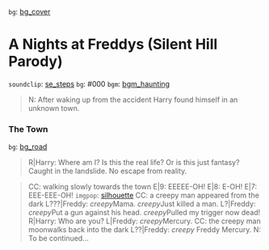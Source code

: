
[bg_cover]: <https://hdwallpaperim.com/wp-content/uploads/2017/08/24/110153-Silent_Hill_HD_Collection.jpg>
[bg_road]: <https://wallpapercave.com/wp/R3CF5u0.jpg>

[bgm_haunting]: <https://freesound.org/data/previews/133/133716_1173265-lq.mp3>
[se_steps]: <https://freesound.org/data/previews/165/165181_3000652-lq.mp3>

[silhouette]: <https://www.onlygfx.com/wp-content/uploads/2019/06/10-man-walking-silhouette-10.png>
[Harry]: 7104
[Freddy]: 5426

`bg`: [bg_cover]
# A Nights at Freddys (Silent Hill Parody)
`soundclip`: [se_steps]
`bg`: #000
`bgm`: [bgm_haunting]
> N: After waking up from the accident Harry found himself in an unknown town. 
### The Town
`bg`: [bg_road]
> R|Harry: Where am I? Is this the real life? Or is this just fantasy? Caught in the landslide. No escape from reality.

> CC: walking slowly towards the town
> E|9: EEEEE-OH!
> E|8: E-OH!
> E|7: EEE-EEE-OH!
`imgpop`: [silhouette]
> CC: a creepy man appeared from the dark
> L???|Freddy: $creepy$Mama. $creepy$Just killed a man. 
> L?|Freddy: $creepy$Put a gun against his head. $creepy$Pulled my trigger now dead!
> R|Harry: Who are you?
> L|Freddy: $creepy$Mercury.
> CC: the creepy man moonwalks back into the dark
> L??|Freddy: $creepy$ Freddy Mercury.
> N: To be continued...
